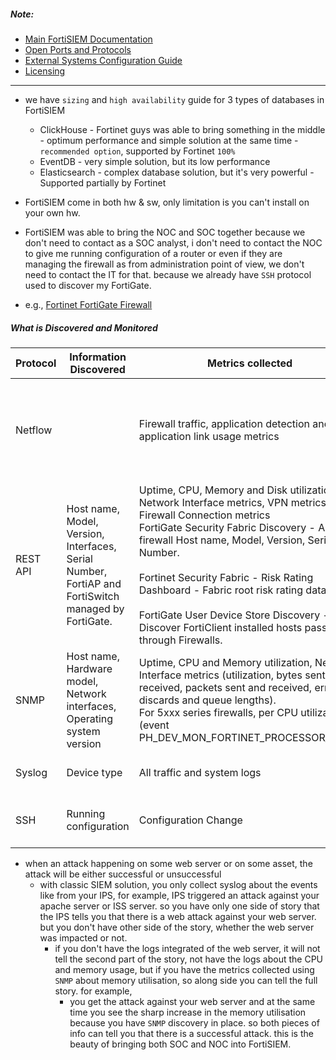 ##### Note:

- [Main FortiSIEM Documentation](https://docs.fortinet.com/product/fortisiem/7.1)
- [Open Ports and Protocols](https://docs.fortinet.com/document/fortisiem/7.1.6/external-systems-configuration-guide/824175/fortisiem-external-ports)
- [External Systems Configuration Guide](https://docs.fortinet.com/document/fortisiem/7.1.6/external-systems-configuration-guide/780675/fortisiem-external-systems-configuration-guide-online)
- [Licensing](https://docs.fortinet.com/document/fortisiem/7.1.6/licensing-guide/84799/licensing)

---

- we have `sizing` and `high availability` guide for 3 types of databases in FortiSIEM
	- ClickHouse - Fortinet guys was able to bring something in the middle - optimum performance and simple solution at the same time - `recommended option`, supported by Fortinet `100%`
	- EventDB - very simple solution, but its low performance
	- Elasticsearch - complex database solution, but it's very powerful - Supported partially by Fortinet

- FortiSIEM come in both hw & sw, only limitation is you can't install on your own hw.

- FortiSIEM was able to bring the NOC and SOC together because we don't need to contact as a SOC analyst, i don't need to contact the NOC to give me running configuration of a router or even if they are managing the firewall as from administration point of view, we don't need to contact the IT for that. because we already have `SSH` protocol used to discover my FortiGate.
- e.g., [Fortinet FortiGate Firewall](https://docs.fortinet.com/document/fortisiem/7.1.6/external-systems-configuration-guide/751381/fortinet-fortigate-firewall)

##### What is Discovered and Monitored

|Protocol|Information Discovered|Metrics collected|Used for|
|---|---|---|---|
|Netflow||Firewall traffic, application detection and application link usage metrics|Security monitoring and compliance, Firewall Link Usage and Application monitoring|
|REST API|Host name, Model, Version, Interfaces, Serial Number, FortiAP and FortiSwitch managed by FortiGate.|Uptime, CPU, Memory and Disk utilization, Network Interface metrics, VPN metrics, Firewall Connection metrics  <br>FortiGate Security Fabric Discovery - Adjacent firewall Host name, Model, Version, Serial Number.<br><br>Fortinet Security Fabric - Risk Rating Dashboard - Fabric root risk rating data<br><br>FortiGate User Device Store Discovery - Discover FortiClient installed hosts passing through Firewalls.|Performance and Availability Monitoring|
|SNMP|Host name, Hardware model, Network interfaces, Operating system version|Uptime, CPU and Memory utilization, Network Interface metrics (utilization, bytes sent and received, packets sent and received, errors, discards and queue lengths).  <br>For 5xxx series firewalls, per CPU utilization (event PH_DEV_MON_FORTINET_PROCESSOR_USGE)|Availability and Performance Monitoring|
|Syslog|Device type|All traffic and system logs|Availability, Security and Compliance|
|SSH|Running configuration|Configuration Change|Performance Monitoring, Security and Compliance|

- when an attack happening on some web server or on some asset, the attack will be either successful or unsuccessful
	- with classic SIEM solution, you only collect syslog about the events like from your IPS, for example, IPS triggered an attack against your apache server or ISS server. so you have only one side of story that the IPS tells you that there is a web attack against your web server. but you don't have other side of the story, whether the web server was impacted or not.
		- if you don't have the logs integrated of the web server, it will not tell the second part of the story, not have the logs about the CPU and memory usage, but if you have the metrics collected using `SNMP` about memory utilisation, so along side you can tell the full story. for example,
			- you get the attack against your web server and at the same time you see the sharp increase in the memory utilisation because you have `SNMP` discovery in place. so both pieces of info can tell you that there is a successful attack. this is the beauty of bringing both SOC and NOC into FortiSIEM.

